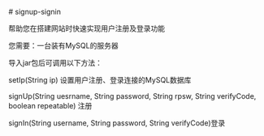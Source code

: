 ﻿﻿# signup-signin

帮助您在搭建网站时快速实现用户注册及登录功能

您需要：一台装有MySQL的服务器

导入jar包后可调用以下方法：

setIp(String ip) 设置用户注册、登录连接的MySQL数据库

signUp(String uesrname, String password, String rpsw, String verifyCode, boolean repeatable) 注册

signIn(String username, String password, String verifyCode)登录

